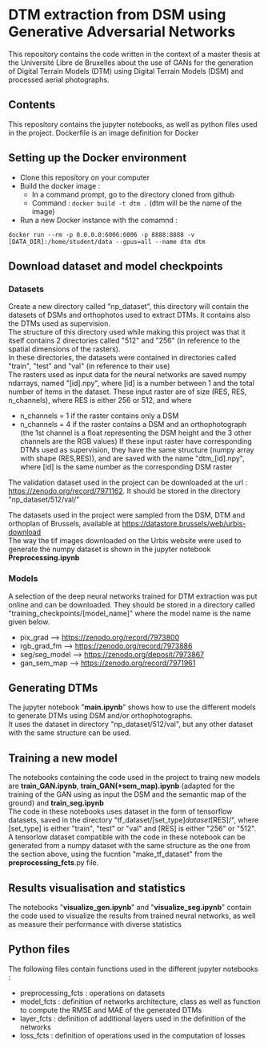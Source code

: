 # DTM extraction from DSM using Generative Adversarial Networks
This repository contains the code written in the context of a master thesis at the Université Libre de Bruxelles about the use of GANs for the generation of Digital Terrain Models (DTM) using Digital Terrain Models (DSM) and processed aerial photographs.
## Contents
This repository contains the jupyter notebooks, as well as python files used in the project. 
Dockerfile is an image definition for Docker

## Setting up the Docker environment
- Clone this repository on your computer
- Build the docker image : 
  - In a command prompt, go to the directory cloned from github
  - Command : ```docker build -t dtm .```
    (dtm will be the name of the image)
- Run a new Docker instance with the comamnd : 
```
docker run --rm -p 0.0.0.0:6006:6006 -p 8888:8888 -v [DATA_DIR]:/home/student/data --gpus=all --name dtm dtm 
```
## Download dataset and model checkpoints
### Datasets
Create a new directory called "np_dataset", this directory will contain the datasets of DSMs and orthophotos used to extract DTMs. It contains also the DTMs used as supervision.<br>
The structure of this directory used while making this project was that it itself contains 2 directories called "512" and "256" (in reference to the spatial dimensions of the rasters).<br>
In these directories, the datasets were contained in directories called "train", "test" and "val" (in reference to their use)<br>
The rasters used as input data for the neural networks are saved numpy ndarrays, named "[id].npy", where [id] is a number between 1 and the total number of items in the dataset. These input raster are of size (RES, RES, n_channels), where RES is either 256 or 512, and where 
- n_channels = 1 if the raster contains only a DSM
- n_channels = 4 if the raster contains a DSM and an orthophotograph (the 1st channel is a float representing the DSM height and the 3 other channels are the RGB values)
If these input raster have corresponding DTMs used as supervision, they have the same structure (numpy array with shape (RES,RES)), and are saved with the name "dtm_[id].npy", where [id] is the same number as the corresponding DSM raster

The validation dataset used in the project can be downloaded at the url : https://zenodo.org/record/7971162. It should be stored in the directory "np_dataset/512/val/"<br>

The datasets used in the project were sampled from the DSM, DTM and orthoplan of Brussels, available at https://datastore.brussels/web/urbis-download<br>
The way the tif images downloaded on the Urbis website were used to generate the numpy dataset is shown in the jupyter notebook **Preprocessing.ipynb**

### Models
A selection of the deep neural networks trained for DTM extraction was put online and can be downloaded. They should be stored in a directory called "training_checkpoints/[model_name]" where the model name is the name given below. 
- pix_grad --> https://zenodo.org/record/7973800
- rgb_grad_fm --> https://zenodo.org/record/7973886
- seg/seg_model --> https://zenodo.org/deposit/7973867 
- gan_sem_map --> https://zenodo.org/record/7971961

## Generating DTMs
The jupyter notebook "**main.ipynb**" shows how to use the different models to generate DTMs using DSM and/or orthophotographs.<br>
It uses the dataset in directory "np_dataset/512/val", but any other dataset with the same structure can be used.

## Training a new model
The notebooks containing the code used in the project to traing new models are **train_GAN.ipynb**, **train_GAN(+sem_map).ipynb** (adapted for the training of the GAN using as input the DSM and the semantic map of the ground) and **train_seg.ipynb**<br>
The code in these notebooks uses dataset in the form of tensorflow datasets, saved in the directory "tf_dataset/[set_type]_dataset_[RES]/", where [set_type] is either "train", "test" or "val" and [RES] is either "256" or "512". <br>
A tensorlow dataset compatible with the code in these notebook can be generated from a numpy dataset with the same structure as the one from the section above, using the fucntion "make_tf_dataset" from the **preprocessing_fcts**.py file.

## Results visualisation and statistics
The notebooks "**visualize_gen.ipynb**" and "**visualize_seg.ipynb**" contain the code used to visualize the results from trained neural networks, as well as measure their performance with diverse statistics

## Python files
The following files contain functions used in the different jupyter notebooks : 
- preprocessing_fcts : operations on datasets
- model_fcts : definition of networks architecture, class as well as function to compute the RMSE and MAE of the generated DTMs
- layer_fcts : definition of additional layers used in the definition of the networks
- loss_fcts : definition of operations used in the computation of losses
